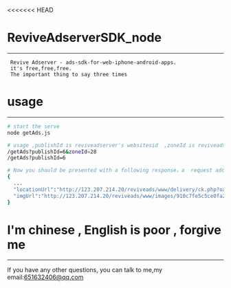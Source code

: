 <<<<<<< HEAD
# ReviveAdserverSDK_node
------------
```
 Revive Adserver - ads-sdk-for-web-iphone-android-apps.
 it's free,free,free.
 The important thing to say three times
 ```

# usage
------------
``` bash
# start the serve
node getAds.js

# usage ,publishId is reviveadserver's websitesid  ,zoneId is reviveadserver's zoneid
/getAds?publishId=6&zoneId=28
/getAds?publishId=6

# Now you should be presented with a following response，a  request add click will be occur when the locationurl is loaded.
{
  ...
  "locationUrl":"http://123.207.214.20/reviveads/www/delivery/ck.php?oaparams=2__bannerid=34__zoneid=30__cb=0737b07df3__oadest=http%3A%2F%2Fmiex.io%2Fkaihujiaoyi%2Fmihuipingtai%2F",
  "imgUrl":"http://123.207.214.20/reviveads/www/images/910c7fe5c5ce0fa291f3feae8acbb460.png"
}
```

# I'm chinese , English is poor , forgive me
------------
 If you have any other questions, you can talk to me,my email:651632406@qq.com